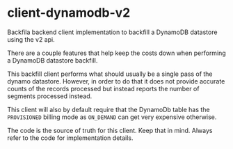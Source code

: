 # client-dynamodb-v2

Backfila backend client implementation to backfill a DynamoDB datastore 
using the v2 api.

There are a couple features that help keep the costs down when performing a DynamoDB datastore backfill.

This backfill client performs what should usually be a single pass of the dynamo datastore. However, in order 
to do that it does not provide accurate counts of the records processed but instead reports the number of segments 
processed instead. 

This client will also by default require that the DynamoDb table has the `PROVISIONED` billing mode as `ON_DEMAND` can 
get very expensive otherwise.

The code is the source of truth for this client. Keep that in mind. Always refer to the code for implementation details.
